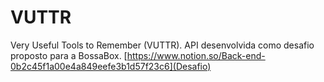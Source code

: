 # VUTTR

Very Useful Tools to Remember (VUTTR). API desenvolvida como desafio proposto para a BossaBox.
[https://www.notion.so/Back-end-0b2c45f1a00e4a849eefe3b1d57f23c6](Desafio)